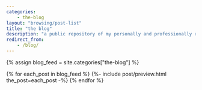 ```yaml
---
categories:
    - the-blog
layout: "browsing/post-list"
title: "the blog"
description: "a public repository of my personally and professionally relevant musings, updates, ideas, and more"
redirect_from:
    - /blog/
---
```


{% assign blog_feed = site.categories["the-blog"] %}

{% for each_post in blog_feed %}
    {%- include post/preview.html the_post=each_post -%}
{% endfor %}
